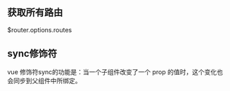 ## 获取所有路由
$router.options.routes


## sync修饰符
vue 修饰符sync的功能是：当一个子组件改变了一个 prop 的值时，这个变化也会同步到父组件中所绑定。  